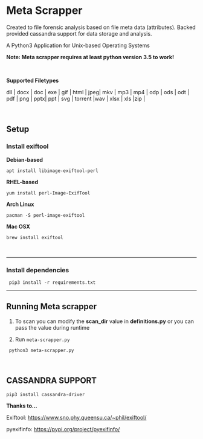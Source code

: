 #  Meta Scrapper #

Created to file forensic analysis based on file meta data (attributes).
Backed provided cassandra support for data storage and analysis.


A Python3 Application for Unix-based Operating Systems

**Note: Meta scrapper requires at least python version 3.5 to work!**

<br>

**Supported Filetypes**

dll | docx | doc  |
exe | gif  | html |
jpeg| mkv  | mp3  |
mp4 | odp  | ods  |
odt | pdf  | png  |
pptx| ppt  | svg  |
torrent |wav | xlsx |
xls  |zip |

<br>

## Setup ##

### Install exiftool ###


**Debian-based**

<code>apt install libimage-exiftool-perl</code>

**RHEL-based**

<code>yum install perl-Image-ExifTool</code>

**Arch Linux**

<code>pacman -S perl-image-exiftool</code>

**Mac OSX**

<code>brew install exiftool </code>


<br>

<hr>

### Install dependencies ###

<code> pip3 install -r requirements.txt </code>

<hr>



## Running Meta scrapper ##

1) To scan you can modify the **scan_dir** value in **definitions.py** or you can pass the value during runtime

2) Run `meta-scrapper.py`

<code> python3 meta-scrapper.py </code>


<br>


## CASSANDRA SUPPORT ##
`pip3 install cassandra-driver`


**Thanks to...**


Exiftool: https://www.sno.phy.queensu.ca/~phil/exiftool/

pyexifinfo: https://pypi.org/project/pyexifinfo/

